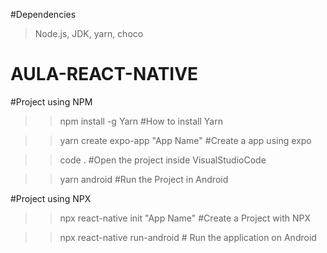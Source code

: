 #Dependencies
> Node.js, JDK, yarn, choco

# AULA-REACT-NATIVE

#Project using NPM

>> npm install -g Yarn #How to install Yarn

>> yarn create expo-app "App Name" #Create a app using expo

>> code .  #Open the project inside VisualStudioCode

>> yarn android #Run the Project in Android

#Project using NPX

>> npx react-native init "App Name" #Create a Project with NPX

>> npx react-native run-android # Run the application on Android
